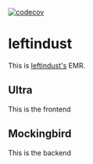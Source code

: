 [![codecov](https://codecov.io/gh/MarcusDunn/leftindust/branch/main/graph/badge.svg?token=H5YHKWWQJQ)](https://codecov.io/gh/MarcusDunn/leftindust)
# leftindust

This is [leftindust's](https://leftindust.com) EMR.

## Ultra

This is the frontend

## Mockingbird 

This is the backend
